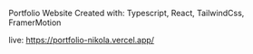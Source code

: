 
Portfolio Website
Created with: Typescript, React, TailwindCss, FramerMotion

live: https://portfolio-nikola.vercel.app/

